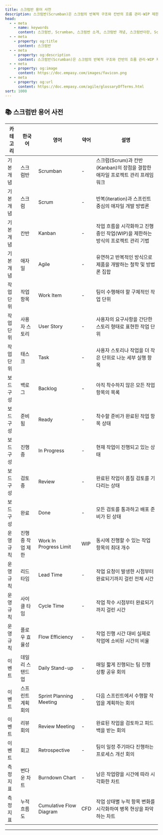 ```yaml
---
title: 스크럼반 용어 사전
description: 스크럼반(Scrumban)은 스크럼의 반복적 구조와 칸반의 흐름 관리·WIP 제한을 결합해 유연하고 효율적으로 작업을 관리하는 하이브리드 애자일 방법론입니다.
head:
  - - meta
    - name: keywords
      content: 스크럼반, Scrumban, 스크럼반 소개, 스크럼반 개념, 스크럼반이란, Scrumban 소개, Scrumban 개념, 스크럼과 칸반 차이, 스크럼 vs 칸반, 애자일 방법론, 애자일 프레임워크, 칸반 방법론, 스크럼 방법론, 스크럼반 프로세스, 스크럼반 운영 가이드, 스크럼반 보드, WIP 제한, 작업 흐름 관리, 칸반 보드 사용법, 스크럼반 장점, 스크럼반 특징, 스크럼반 효과, 스크럼반 활용 사례, 스크럼반 도입 효과, 스크럼반 Jira 설정, 스크럼반 보드 템플릿, Scrumban 툴, 스크럼반 협업툴, 스크럼반 워크플로우, 애자일 프로젝트 관리, 업무 효율화 방법론, 반복적 작업 관리, 병목 현상 해결
  - - meta
    - property: og:title
      content: 스크럼반
  - - meta
    - property: og:description
      content: 스크럼반(Scrumban)은 스크럼의 반복적 구조와 칸반의 흐름 관리·WIP 제한을 결합해 유연하고 효율적으로 작업을 관리하는 하이브리드 애자일 방법론입니다.
  - - meta
    - property: og:image
      content: https://doc.empasy.com/images/favicon.png
  - - meta
    - property: og:url
      content: https://doc.empasy.com/agile/glossaryOfTerms.html
sort: 1000
---
```


## 📚 스크럼반 용어 사전

| 카테고리  | 한국어             | 영어                    | 약어 | 설명                                                                            |
| --------- | ------------------ | ----------------------- | ---- | ------------------------------------------------------------------------------- |
| 기본 개념 | 스크럼반           | Scrumban                | -    | 스크럼(Scrum)과 칸반(Kanban)의 장점을 결합한 애자일 프로젝트 관리 프레임워크    |
| 기본 개념 | 스크럼             | Scrum                   | -    | 반복(iteration)과 스프린트 중심의 애자일 개발 방법론                            |
| 기본 개념 | 칸반               | Kanban                  | -    | 작업 흐름을 시각화하고 진행 중인 작업(WIP)을 제한하는 방식의 프로젝트 관리 기법 |
| 기본 개념 | 애자일             | Agile                   | -    | 유연하고 반복적인 방식으로 제품을 개발하는 철학 및 방법론 집합                  |
| 작업 단위 | 작업 항목          | Work Item               | -    | 팀이 수행해야 할 구체적인 작업 단위                                             |
| 작업 단위 | 사용자 스토리      | User Story              | -    | 사용자의 요구사항을 간단한 스토리 형태로 표현한 작업 단위                       |
| 작업 단위 | 태스크             | Task                    | -    | 사용자 스토리나 작업을 더 작은 단위로 나눈 세부 실행 항목                       |
| 보드 구성 | 백로그             | Backlog                 | -    | 아직 착수하지 않은 모든 작업 항목의 목록                                        |
| 보드 구성 | 준비됨             | Ready                   | -    | 착수할 준비가 완료된 작업 항목 상태                                             |
| 보드 구성 | 진행 중            | In Progress             | -    | 현재 작업이 진행되고 있는 상태                                                  |
| 보드 구성 | 검토 중            | Review                  | -    | 완료된 작업이 품질 검토를 기다리는 상태                                         |
| 보드 구성 | 완료               | Done                    | -    | 모든 검토를 통과하고 배포 준비가 된 상태                                        |
| 운영 규칙 | 진행 중 작업 제한  | Work In Progress Limit  | WIP  | 동시에 진행할 수 있는 작업 항목의 최대 개수                                     |
| 운영 규칙 | 리드 타임          | Lead Time               | -    | 작업 요청이 발생한 시점부터 완료되기까지 걸린 전체 시간                         |
| 운영 규칙 | 사이클 타임        | Cycle Time              | -    | 작업 착수 시점부터 완료되기까지 걸린 시간                                       |
| 운영 규칙 | 플로우 효율성      | Flow Efficiency         | -    | 작업 진행 시간 대비 실제로 작업에 소비된 시간의 비율                            |
| 이벤트    | 데일리 스탠드업    | Daily Stand-up          | -    | 매일 짧게 진행되는 팀 진행 상황 공유 회의                                       |
| 이벤트    | 스프린트 계획 회의 | Sprint Planning Meeting | -    | 다음 스프린트에서 수행할 작업을 계획하는 회의                                   |
| 이벤트    | 리뷰 회의          | Review Meeting          | -    | 완료된 작업을 검토하고 피드백을 받는 회의                                       |
| 이벤트    | 회고               | Retrospective           | -    | 팀이 일정 주기마다 진행하는 프로세스 개선 회의                                  |
| 측정 지표 | 번다운 차트        | Burndown Chart          | -    | 남은 작업량을 시간에 따라 시각화한 차트                                         |
| 측정 지표 | 누적 흐름도        | Cumulative Flow Diagram | CFD  | 작업 상태별 누적 항목 변화를 시각화하여 병목 현상을 파악하는 차트               |

---
